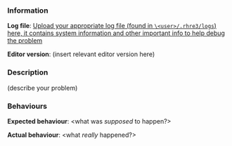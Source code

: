 ### Information
**Log file**: [Upload your appropriate log file (found in `\<user>/.rhre3/logs`) here, it contains system information and other important info to help debug the problem]()

**Editor version**: (insert relevant editor version here)

### Description
(describe your problem)

### Behaviours
**Expected behaviour**: <what was *supposed* to happen?>

**Actual behaviour**: <what *really* happened?>